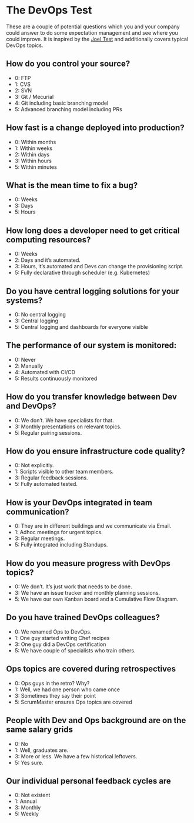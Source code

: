 # The DevOps Test
These are a couple of potential questions which you and your company could answer to do some expectation management and see where you could improve. It is inspired by the [Joel Test](http://www.joelonsoftware.com/articles/fog0000000043.html) and additionally covers typical DevOps topics.

## How do you control your source?
* 0: FTP
* 1: CVS
* 2: SVN
* 3: Git / Mecurial
* 4: Git including basic branching model
* 5: Advanced branching model including PRs

## How fast is a change deployed into production?
* 0: Within months
* 1: Within weeks
* 2: Within days
* 3: Within hours
* 5: Within minutes

## What is the mean time to fix a bug?
* 0: Weeks
* 3: Days
* 5: Hours

## How long does a developer need to get critical computing resources?
* 0: Weeks
* 2: Days and it’s automated.
* 3: Hours, it’s automated and Devs can change the provisioning script. 
* 5: Fully declarative through scheduler (e.g. Kubernetes)

## Do you have central logging solutions for your systems?
* 0: No central logging
* 3: Central logging 
* 5: Central logging and dashboards for everyone visible

## The performance of our system is monitored:
* 0: Never
* 2: Manually 
* 4: Automated with CI/CD
* 5: Results continuously monitored
 
## How do you transfer knowledge between Dev and DevOps?
* 0: We don’t. We have specialists for that.
* 3: Monthly presentations on relevant topics.
* 5: Regular pairing sessions.

## How do you ensure infrastructure code quality?
* 0: Not explicitly.
* 1: Scripts visible to other team members.
* 3: Regular feedback sessions.
* 5: Fully automated tested.

## How is your DevOps integrated in team communication?
* 0: They are in different buildings and we communicate via Email.
* 1: Adhoc meetings for urgent topics.
* 3: Regular meetings.
* 5: Fully integrated including Standups.

## How do you measure progress with DevOps topics?
* 0: We don’t. It’s just work that needs to be done.
* 3: We have an issue tracker and monthly planning sessions.
* 5: We have our own Kanban board and a Cumulative Flow Diagram.

## Do you have trained DevOps colleagues?
* 0: We renamed Ops to DevOps.
* 1: One guy started writing Chef recipes
* 3: One guy did a DevOps certification
* 5: We have couple of specialists who train others.

## Ops topics are covered during retrospectives 
* 0: Ops guys in the retro? Why? 
* 1: Well, we had one person who came once 
* 3: Sometimes they say their point
* 5: ScrumMaster ensures Ops topics are covered

## People with Dev and Ops background are on the same salary grids
* 0: No
* 1: Well, graduates are. 
* 3: More or less. We have a few historical leftovers. 
* 5: Yes sure.

## Our individual personal feedback cycles are 
* 0: Not existent 
* 1: Annual 
* 3: Monthly 
* 5: Weekly
